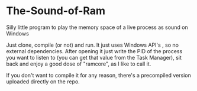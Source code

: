 # The-Sound-of-Ram
Silly little program to play the memory space of a live process as sound on Windows

Just clone, compile (or not) and run. It just uses Windows API's , so no external dependencies. 
After opening it just write the PID of the process you want to listen to (you can get that value from the Task Manager), sit back and enjoy a good dose of "ramcore", as I like to call it.

If you don't want to compile it for any reason, there's a precompiled version uploaded directly on the repo.

